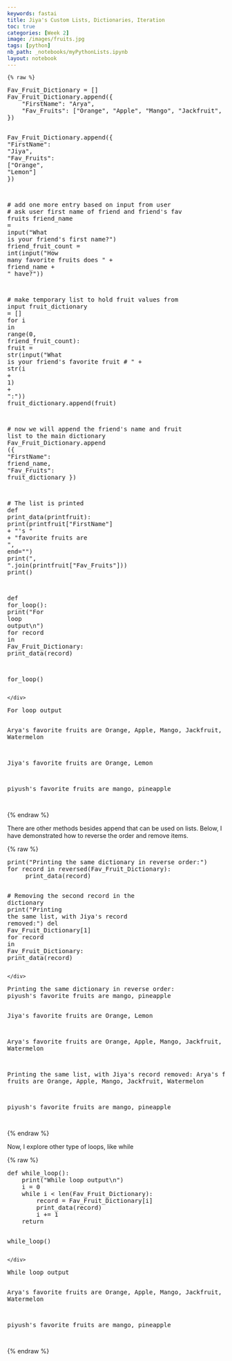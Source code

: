 ```yaml
---
keywords: fastai
title: Jiya's Custom Lists, Dictionaries, Iteration
toc: true
categories: [Week 2]
image: /images/fruits.jpg
tags: [python]
nb_path: _notebooks/myPythonLists.ipynb
layout: notebook
---
```


<!--
#################################################
### THIS FILE WAS AUTOGENERATED! DO NOT EDIT! ###
#################################################
# file to edit: _notebooks/myPythonLists.ipynb
-->

<div class="container" id="notebook-container">
        
    {% raw %}
    
<div class="cell border-box-sizing code_cell rendered">
<div class="input">

<div class="inner_cell">
    <div class="input_area">
<div class=" highlight hl-ipython3"><pre><span></span><span class="n">Fav_Fruit_Dictionary</span> <span class="o">=</span> <span class="p">[]</span>
<span class="n">Fav_Fruit_Dictionary</span><span class="o">.</span><span class="n">append</span><span class="p">({</span>
    <span class="s2">&quot;FirstName&quot;</span><span class="p">:</span> <span class="s2">&quot;Arya&quot;</span><span class="p">,</span>
    <span class="s2">&quot;Fav_Fruits&quot;</span><span class="p">:</span> <span class="p">[</span><span class="s2">&quot;Orange&quot;</span><span class="p">,</span> <span class="s2">&quot;Apple&quot;</span><span class="p">,</span> <span class="s2">&quot;Mango&quot;</span><span class="p">,</span> <span class="s2">&quot;Jackfruit&quot;</span><span class="p">,</span> <span class="s2">&quot;Watermelon&quot;</span><span class="p">]</span>
<span class="p">})</span>

<span class="n">Fav_Fruit_Dictionary</span><span class="o">.</span><span class="n">append</span><span class="p">({</span>
    <span class="s2">&quot;FirstName&quot;</span><span class="p">:</span> <span class="s2">&quot;Jiya&quot;</span><span class="p">,</span>
    <span class="s2">&quot;Fav_Fruits&quot;</span><span class="p">:</span> <span class="p">[</span><span class="s2">&quot;Orange&quot;</span><span class="p">,</span> <span class="s2">&quot;Lemon&quot;</span><span class="p">]</span>
<span class="p">})</span>

<span class="c1"># add one more entry based on input from user</span>
<span class="c1"># ask user first name of friend and friend&#39;s fav fruits</span>
<span class="n">friend_name</span> <span class="o">=</span> <span class="nb">input</span><span class="p">(</span><span class="s2">&quot;What is your friend&#39;s first name?&quot;</span><span class="p">)</span>
<span class="n">friend_fruit_count</span> <span class="o">=</span> <span class="nb">int</span><span class="p">(</span><span class="nb">input</span><span class="p">(</span><span class="s2">&quot;How many favorite fruits does &quot;</span> <span class="o">+</span> <span class="n">friend_name</span> <span class="o">+</span> <span class="s2">&quot; have?&quot;</span><span class="p">))</span>

<span class="c1"># make temporary list to hold fruit values from input</span>
<span class="n">fruit_dictionary</span> <span class="o">=</span> <span class="p">[]</span>
<span class="k">for</span> <span class="n">i</span> <span class="ow">in</span> <span class="nb">range</span><span class="p">(</span><span class="mi">0</span><span class="p">,</span> <span class="n">friend_fruit_count</span><span class="p">):</span>
    <span class="n">fruit</span> <span class="o">=</span> <span class="nb">str</span><span class="p">(</span><span class="nb">input</span><span class="p">(</span><span class="s2">&quot;What is your friend&#39;s favorite fruit # &quot;</span> <span class="o">+</span> <span class="nb">str</span><span class="p">(</span><span class="n">i</span> <span class="o">+</span> <span class="mi">1</span><span class="p">)</span> <span class="o">+</span> <span class="s2">&quot;:&quot;</span><span class="p">))</span>
    <span class="n">fruit_dictionary</span><span class="o">.</span><span class="n">append</span><span class="p">(</span><span class="n">fruit</span><span class="p">)</span>

<span class="c1"># now we will append the friend&#39;s name and fruit list to the main dictionary</span>
<span class="n">Fav_Fruit_Dictionary</span><span class="o">.</span><span class="n">append</span> <span class="p">({</span>
    <span class="s2">&quot;FirstName&quot;</span><span class="p">:</span> <span class="n">friend_name</span><span class="p">,</span>
    <span class="s2">&quot;Fav_Fruits&quot;</span><span class="p">:</span> <span class="n">fruit_dictionary</span>
<span class="p">})</span>


<span class="c1"># The list is printed</span>
<span class="k">def</span> <span class="nf">print_data</span><span class="p">(</span><span class="n">printfruit</span><span class="p">):</span>
    <span class="nb">print</span><span class="p">(</span><span class="n">printfruit</span><span class="p">[</span><span class="s2">&quot;FirstName&quot;</span><span class="p">]</span> <span class="o">+</span> <span class="s2">&quot;&#39;s &quot;</span> <span class="o">+</span> <span class="s2">&quot;favorite fruits are &quot;</span><span class="p">,</span> <span class="n">end</span><span class="o">=</span><span class="s2">&quot;&quot;</span><span class="p">)</span>
    <span class="nb">print</span><span class="p">(</span><span class="s2">&quot;, &quot;</span><span class="o">.</span><span class="n">join</span><span class="p">(</span><span class="n">printfruit</span><span class="p">[</span><span class="s2">&quot;Fav_Fruits&quot;</span><span class="p">]))</span>
    <span class="nb">print</span><span class="p">()</span>

<span class="k">def</span> <span class="nf">for_loop</span><span class="p">():</span>
    <span class="nb">print</span><span class="p">(</span><span class="s2">&quot;For loop output</span><span class="se">\n</span><span class="s2">&quot;</span><span class="p">)</span>
    <span class="k">for</span> <span class="n">record</span> <span class="ow">in</span> <span class="n">Fav_Fruit_Dictionary</span><span class="p">:</span>
        <span class="n">print_data</span><span class="p">(</span><span class="n">record</span><span class="p">)</span>

<span class="n">for_loop</span><span class="p">()</span>
</pre></div>

    </div>
</div>
</div>

<div class="output_wrapper">
<div class="output">

<div class="output_area">

<div class="output_subarea output_stream output_stdout output_text">
<pre>For loop output

Arya&#39;s favorite fruits are Orange, Apple, Mango, Jackfruit, Watermelon

Jiya&#39;s favorite fruits are Orange, Lemon

piyush&#39;s favorite fruits are mango, pineapple

</pre>
</div>
</div>

</div>
</div>

</div>
    {% endraw %}

<div class="cell border-box-sizing text_cell rendered"><div class="inner_cell">
<div class="text_cell_render border-box-sizing rendered_html">
<p>There are other methods besides append that can be used on lists. Below, I have demonstrated how to reverse the order and remove items.</p>

</div>
</div>
</div>
    {% raw %}
    
<div class="cell border-box-sizing code_cell rendered">
<div class="input">

<div class="inner_cell">
    <div class="input_area">
<div class=" highlight hl-ipython3"><pre><span></span><span class="nb">print</span><span class="p">(</span><span class="s2">&quot;Printing the same dictionary in reverse order:&quot;</span><span class="p">)</span>
<span class="k">for</span> <span class="n">record</span> <span class="ow">in</span> <span class="nb">reversed</span><span class="p">(</span><span class="n">Fav_Fruit_Dictionary</span><span class="p">):</span>
     <span class="n">print_data</span><span class="p">(</span><span class="n">record</span><span class="p">)</span>

<span class="c1"># Removing the second record in the dictionary</span>
<span class="nb">print</span><span class="p">(</span><span class="s2">&quot;Printing the same list, with Jiya&#39;s record removed:&quot;</span><span class="p">)</span>
<span class="k">del</span> <span class="n">Fav_Fruit_Dictionary</span><span class="p">[</span><span class="mi">1</span><span class="p">]</span>
<span class="k">for</span> <span class="n">record</span> <span class="ow">in</span> <span class="n">Fav_Fruit_Dictionary</span><span class="p">:</span>
     <span class="n">print_data</span><span class="p">(</span><span class="n">record</span><span class="p">)</span>
</pre></div>

    </div>
</div>
</div>

<div class="output_wrapper">
<div class="output">

<div class="output_area">

<div class="output_subarea output_stream output_stdout output_text">
<pre>Printing the same dictionary in reverse order:
piyush&#39;s favorite fruits are mango, pineapple

Jiya&#39;s favorite fruits are Orange, Lemon

Arya&#39;s favorite fruits are Orange, Apple, Mango, Jackfruit, Watermelon

Printing the same list, with Jiya&#39;s record removed:
Arya&#39;s favorite fruits are Orange, Apple, Mango, Jackfruit, Watermelon

piyush&#39;s favorite fruits are mango, pineapple

</pre>
</div>
</div>

</div>
</div>

</div>
    {% endraw %}

<div class="cell border-box-sizing text_cell rendered"><div class="inner_cell">
<div class="text_cell_render border-box-sizing rendered_html">
<p>Now, I explore other type of loops, like while</p>

</div>
</div>
</div>
    {% raw %}
    
<div class="cell border-box-sizing code_cell rendered">
<div class="input">

<div class="inner_cell">
    <div class="input_area">
<div class=" highlight hl-ipython3"><pre><span></span><span class="k">def</span> <span class="nf">while_loop</span><span class="p">():</span>
    <span class="nb">print</span><span class="p">(</span><span class="s2">&quot;While loop output</span><span class="se">\n</span><span class="s2">&quot;</span><span class="p">)</span>
    <span class="n">i</span> <span class="o">=</span> <span class="mi">0</span>
    <span class="k">while</span> <span class="n">i</span> <span class="o">&lt;</span> <span class="nb">len</span><span class="p">(</span><span class="n">Fav_Fruit_Dictionary</span><span class="p">):</span>
        <span class="n">record</span> <span class="o">=</span> <span class="n">Fav_Fruit_Dictionary</span><span class="p">[</span><span class="n">i</span><span class="p">]</span>
        <span class="n">print_data</span><span class="p">(</span><span class="n">record</span><span class="p">)</span>
        <span class="n">i</span> <span class="o">+=</span> <span class="mi">1</span>
    <span class="k">return</span>

<span class="n">while_loop</span><span class="p">()</span>
</pre></div>

    </div>
</div>
</div>

<div class="output_wrapper">
<div class="output">

<div class="output_area">

<div class="output_subarea output_stream output_stdout output_text">
<pre>While loop output

Arya&#39;s favorite fruits are Orange, Apple, Mango, Jackfruit, Watermelon

piyush&#39;s favorite fruits are mango, pineapple

</pre>
</div>
</div>

</div>
</div>

</div>
    {% endraw %}

</div>
 

